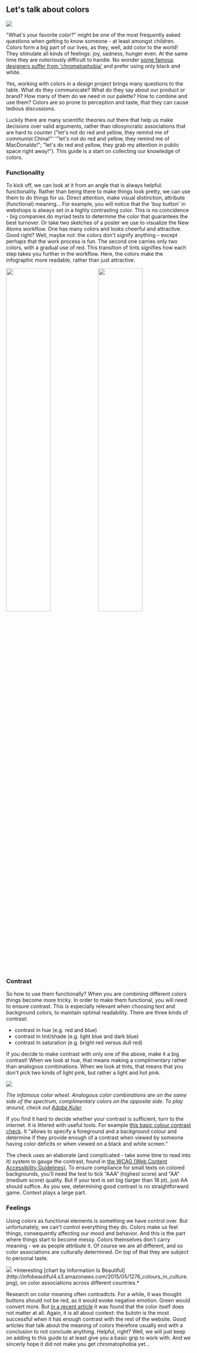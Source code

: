 ## Let's talk about colors

<img src="http://i.imgur.com/REhWprI.jpg">

"What's your favorite color?" might be one of the most frequently asked questions when getting to know someone - at least amongst children. Colors form a big part of our lives, as they, well, add color to the world! They stimulate all kinds of feelings: joy, sadness, hunger even. At the same time they are notoriously difficult to handle. No wonder [some famous designers suffer from 'chromatophobia'](http://designobserver.com/article.php?id=37586) and prefer using only black and white.

Yes, working with colors in a design project brings many questions to the table. What do they communicate? What do they say about our product or brand? How many of them do we need in our palette? How to combine and use them? Colors are so prone to perception and taste, that they can cause tedious discussions.

Luckily there are many scientific theories out there that help us make decisions over valid arguments, rather than idiosyncratic associations that are hard to counter ("let's not do red and yellow, they remind me of communist China!"' '"let's not do red and yellow, they remind me of MacDonalds!"; "let's do red and yellow, they grab my attention in public space right away!").
This guide is a start on collecting our knowledge of  colors.


### Functionality
To kick off, we can look at it from an angle that is always helpful: functionality. Rather than being there to make things look pretty, we can use them to do things for us. Direct attention, make visual distinction, attribute (functional) meaning... For example, you will notice that the 'buy button' in webshops is always set in a highly contrasting color. This is no coincidence - big companies do myriad tests to determine the color that guarantees the best turnover. Or take two sketches of a poster we use to visualize the New Atoms workflow. One has many colors and looks cheerful and attractive. Good right? Well, maybe not: the colors don't signify anything – except perhaps that the work process is fun.
The second one carries only two colors, with a gradual use of red. This transition of tints signifies how each step takes you further in the workflow. Here, the colors make the infographic more readable, rather than just attractive.

<img src="http://i.imgur.com/xR5BJLn.jpg" width="49%">
<img src="http://i.imgur.com/hiytmFg.jpg" width="49%">

### Contrast
So how to use them functionally? When you are combining different colors things become more tricky. In order to make them functional, you will need to ensure contrast. This is especially relevant when choosing text and background colors, to maintain optimal readability. There are three kinds of contrast:

* contrast in hue (e.g. red and blue)
* contrast in tint/shade (e.g. light blue and dark blue)
* contrast in saturation (e.g. bright red versus dull red)

If you decide to make contrast with only one of the above, make it a big contrast! When we look at hue, that means making a complimentary rather than analogous combinations. When we look at tints, that means that you don't pick two kinds of light pink, but rather a light and hot pink.

<img src="http://i.imgur.com/6iVSiFM.jpg">

*The infamous color wheel. Analogous color combinations are on the same side of the spectrum, complimentary colors on the opposite side. To play around, check out [Adobe Kuler](https://color.adobe.com/).*

If you find it hard to decide whether your contrast is sufficient, turn to the internet. It is littered with useful tools. For example [this basic colour contrast check](https://snook.ca/technical/colour_contrast/colour.html#fg=33FF33,bg=333333). It "allows to specify a foreground and a background colour and determine if they provide enough of a contrast when viewed by someone having color deficits or when viewed on a black and white screen."

The check uses an elaborate (and complicated - take some time to read into it) system to gauge the contrast, found in [the WCAG (Web Content Accessibility Guidelines)](https://www.w3.org/TR/WCAG20). To ensure compliance for small texts on colored backgrounds, you’ll need the test to tick “AAA” (highest score) and “AA” (medium score) quality. But if your text is set big (larger than 18 pt), just AA should suffice. As you see, determining good contrast is no straightforward game. Context plays a large part.

### Feelings
Using colors as functional elements is something we have control over. But unfortunately, we can't control everything they do. Colors make us feel things, consequently affecting our mood and behavior. And this is the part where things start to become messy. Colors themselves don't carry meaning - we as people attribute it. Of course we are all different, and so color associations are culturally determined. On top of that they are subject to personal taste.

<img src="http://infobeautiful4.s3.amazonaws.com/2015/05/1276_colours_in_culture.png">
*Interesting [chart by Information Is Beautiful](http://infobeautiful4.s3.amazonaws.com/2015/05/1276_colours_in_culture.png), on color associations across different countries.*

Research on color meaning often contradicts. For a while, it was thought buttons should not be red, as it would evoke negative emotion. Green would convert more. But [in a recent article](http://conversionxl.com/which-color-converts-the-best/) it was found that the color itself does not matter at all. Again, it is all about context: the butotn is the most successful when it has enough contrast with the rest of the website.
Good articles that talk about the meaning of colors therefore usually end with a conclusion to not conclude anything. Helpful, right? Well, we will just keep on adding to this guide to at least give you a basic grip to work with. And we sincerly hope it did not make you get chromatophobia yet...
